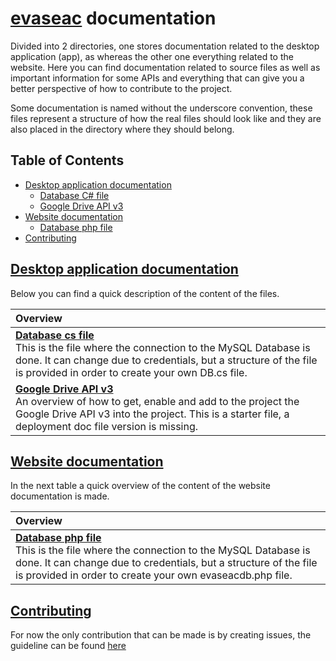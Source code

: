 # [evaseac](https://www.innovacioneduencb.ipn.mx/Evaseac/) documentation
Divided into 2 directories, one stores documentation related to the desktop application (app), as whereas the other one everything related to the website. Here you can find documentation related to source files as well as important information for some APIs and everything that can give you a better perspective of how to contribute to the project.

Some documentation is named without the underscore convention, these files represent a structure of how the real files should look like and they are also placed in the directory where they should belong.

## Table of Contents
- [Desktop application documentation](#desktop-application-documentation)
    - [Database C# file](#database-cs-file)
    - [Google Drive API v3](#google-Drive-API-v3)
- [Website documentation](#website-documentation)
    - [Database php file](#database-php-file)
- [Contributing](#contributing)

## [Desktop application documentation](/docs/app/)
Below you can find a quick description of the content of the files.

| Overview |
|:---------|
| [**Database cs file**](/docs/app/DB.cs.md)<br>This is the file where the connection to the MySQL Database is done. It can change due to credentials, but a structure of the file is provided in order to create your own DB.cs file. |
| [**Google Drive API v3**](/docs/app/gd_api_v3.md)<br>An overview of how to get, enable and add to the project the Google Drive API v3 into the project. This is a starter file, a deployment doc file version is missing. |

## [Website documentation](/docs/web/)
In the next table a quick overview of the content of the website documentation is made.

| Overview |
|:---------|
| [**Database php file**](/docs/web/evaseacdb.php.md)<br>This is the file where the connection to the MySQL Database is done. It can change due to credentials, but a structure of the file is provided in order to create your own evaseacdb.php file. |

## [Contributing](/docs/contributing/)
For now the only contribution that can be made is by creating issues, the guideline can be found [here](/docs/contributing/issues.md)